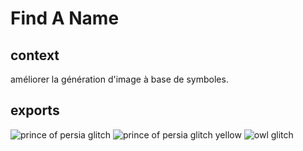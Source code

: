 # Find A Name

## context

améliorer la génération d'image à base de symboles.  

## exports

![prince of persia glitch](https://media.giphy.com/media/gH2J7L29BNJQs3EGRJ/giphy.gif)
![prince of persia glitch yellow](https://media.giphy.com/media/j1najn8OSvp9Ubfxl4/giphy.gif)
![owl glitch](https://media.giphy.com/media/dWqrqCDDBREgUfd3k6/giphy.gif)
